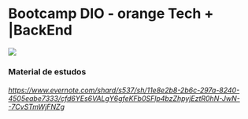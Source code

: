 # **Bootcamp DIO - orange Tech + |BackEnd** 

![](https://hermes.digitalinnovation.one/tracks/5443980d-31cb-4a9f-8dbd-065773810c04.png)

### Material de estudos

###### https://www.evernote.com/shard/s537/sh/11e8e2b8-2b6c-297a-8240-4505eabe7333/cfd6YEs6VALgY6gfeKFb0SFlp4bzZhpyjEztR0hN-JwN--7CvSTmWjFNZg
